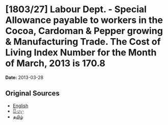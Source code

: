 # [1803/27] Labour Dept. - Special Allowance payable to workers in the Cocoa, Cardoman & Pepper growing & Manufacturing Trade. The Cost of Living Index Number for the Month of March, 2013 is 170.8

**Date:** 2013-03-28

## Original Sources

- [English](https://documents.gov.lk/view/extra-gazettes/2013/3/1803-27_E.pdf)
- [සිංහල](https://documents.gov.lk/view/extra-gazettes/2013/3/1803-27_S.pdf)
- [தமிழ்](https://documents.gov.lk/view/extra-gazettes/2013/3/1803-27_T.pdf)
